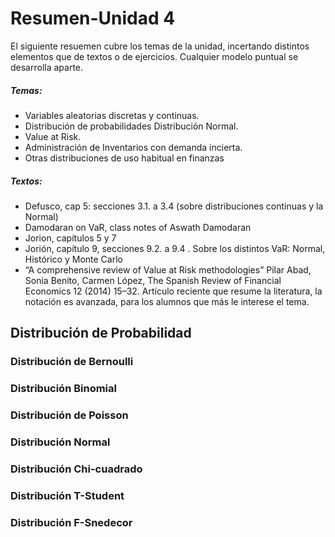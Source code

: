 # Resumen-Unidad 4
El siguiente resuemen cubre los temas de la unidad, incertando distintos elementos que de textos o de ejercicios. Cualquier modelo puntual se desarrolla aparte.

##### Temas:
- Variables aleatorias discretas y continuas.
-  Distribución de probabilidades Distribución Normal. 
- Value at Risk. 
- Administración de Inventarios con demanda incierta. 
- Otras distribuciones de uso habitual en finanzas

##### Textos:
- Defusco, cap 5: secciones 3.1. a 3.4 (sobre distribuciones continuas y la Normal) 
- Damodaran on VaR, class notes of Aswath Damodaran 
-  Jorion, capítulos 5 y 7 
-  Jorión, capítulo 9, secciones 9.2. a 9.4 . Sobre los distintos VaR: Normal, Histórico y Monte Carlo 
-  “A comprehensive review of Value at Risk methodologies” Pilar Abad, Sonia Benito, Carmen López, The Spanish Review of Financial Economics 12 (2014) 15–32. Artículo reciente que resume la literatura, la notación es avanzada, para los alumnos que más le interese el tema.


## Distribución de Probabilidad

### Distribución de Bernoulli 
### Distribución Binomial 
### Distribución de Poisson
### Distribución Normal
### Distribución Chi-cuadrado
### Distribución T-Student
### Distribución F-Snedecor
